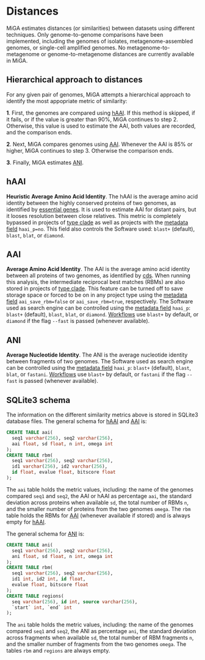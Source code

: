 # Distances

MiGA estimates distances (or similarities) between datasets using different
techniques.
Only genome-to-genome comparisons have been implemented,
including the genomes of isolates, metagenome-assembled genomes,
or single-cell amplified genomes.
No metagenome-to-metagenome or genome-to-metagenome distances are currently
available in MiGA.

## Hierarchical approach to distances

For any given pair of genomes, MiGA attempts a hierarchical approach to identify
the most appopriate metric of similarity:

**1**. First, the genomes are compared using [hAAI](#haai). If this method is
skipped, if it fails, or if the value is greater than 90%, MiGA continues to
step 2. Otherwise, this value is used to estimate the AAI, both values are
recorded, and the comparison ends.

**2**. Next, MiGA compares genomes using [AAI](#aai). Whenever the AAI is 85% or
higher, MiGA continues to step 3. Otherwise the comparison ends.

**3**. Finally, MiGA estimates [ANI](#ani).

## hAAI

**Heuristic Average Amino Acid Identity**.
The hAAI is the average amino acid identity between the highly conserved
proteins of two genomes, as identified by
[essential genes](../part5/workflow.md#essential-genes).
It is used to estimate AAI for distant pairs, but it looses resolution between
close relatives.
This metric is completely bypassed in projects of
[type clade](../part2/types.md#clade) as well as projects with the
[metadata field](../part5/metadata.md#projects) `haai_p=no`.
This field also controls the Software used: `blast+` (default), `blast`, `blat`,
or `diamond`.

## AAI

**Average Amino Acid Identity**.
The AAI is the average amino acid identity between all proteins of two genomes,
as identified by [cds](../part5/workflow.md#cds).
When running this analysis, the intermediate reciprocal best matches (RBMs) are
also stored in projects of [type clade](../part2/types.md#clade).
This feature can be turned off to save storage space or forced to be on in any
project type using the [metadata field](../part5/metadata.md#projects)
`aai_save_rbm=false` or `aai_save_rbm=true`, respectively.
The Software used as search engine can be controlled using the
[metadata field](../part5/metadata.md#projects) `haai_p`: `blast+` (default),
`blast`, `blat`, or `diamond`.
[Workflows](../part6.md) use `blast+` by default, or `diamond` if the flag
`--fast` is passed (whenever available).

## ANI

**Average Nucleotide Identity**.
The ANI is the average nucleotide identity between fragments of two genomes.
The Software used as search engine can be controlled using the
[metadata field](../part5/metadata.md#projects) `haai_p`: `blast+` (default),
`blast`, `blat`, or `fastani`.
[Workflows](../part6.md) use `blast+` by default, or `fastani` if the flag
`--fast` is passed (whenever available).

## SQLite3 schema

The information on the different similarity metrics above is stored in SQLite3
database files. The general schema for [hAAI](#haai) and [AAI](#aai) is:

```sql
CREATE TABLE aai(
  seq1 varchar(256), seq2 varchar(256),
  aai float, sd float, n int, omega int
);
CREATE TABLE rbm(
  seq1 varchar(256), seq2 varchar(256),
  id1 varchar(256), id2 varchar(256),
  id float, evalue float, bitscore float
);
```

The `aai` table holds the metric values, including: the name of the genomes
compared `seq1` and `seq2`, the AAI or hAAI as percentage `aai`, the
standard deviation across proteins when available `sd`, the total number
of RBMs `n`, and the smaller number of proteins from the two genomes `omega`.
The `rbm` table holds the RBMs for [AAI](#aai) (whenever available if stored)
and is always empty for [hAAI](#haai).

The general schema for [ANI](#ani) is:

```sql
CREATE TABLE ani(
  seq1 varchar(256), seq2 varchar(256),
  ani float, sd float, n int, omega int
);
CREATE TABLE rbm(
  seq1 varchar(256), seq2 varchar(256),
  id1 int, id2 int, id float,
  evalue float, bitscore float
);
CREATE TABLE regions(
  seq varchar(256), id int, source varchar(256),
  `start` int, `end` int
);
```

The `ani` table holds the metric values, including: the name of the genomes
compared `seq1` and `seq2`, the ANI as percentage `ani`, the standard deviation
across fragments when available `sd`, the total number of RBM fragments `n`,
and the smaller number of fragments from the two genomes `omega`.
The tables `rbm` and `regions` are always empty.

